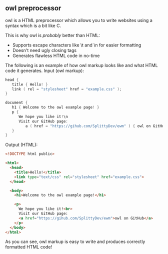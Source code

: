 owl preprocessor
----

owl is a HTML preprocessor which allows you to write websites using a syntax which is a bit like C.

This is why owl is _probably_ better than HTML:

* Supports escape characters like \t and \n for easier formatting
* Doesn't need ugly closing tags
* Generates flawless HTML code in no-time

The following is an example of how owl markup looks like and what HTML code it generates.
Input (owl markup):
```c
head {
   title { Hello! }
   link ( rel = "stylesheet" href = "example.css" );
}

document {
   h1 { Welcome to the owl example page! }
   p {
      We hope you like it!\n
      Visit our GitHub page:
         a ( href = "https://gihub.com/SplittyDev/ewm" ) { owl on GitHub }
   }
}
```

Output (HTML):
```html
<!DOCTYPE html public>

<html>
  <head>
    <title>Hello!</title>
    <link type="text/css" rel="stylesheet" href="example.css">
  </head>

  <body>
    <h1>Welcome to the owl example page!</h1>

    <p>
      We hope you like it!<br>
      Visit our GitHub page:
      <a href="https://gihub.com/SplittyDev/ewm">owl on GitHub</a>
    </p>
  </body>
</html>
````

As you can see, owl markup is easy to write and produces correctly formatted HTML code!